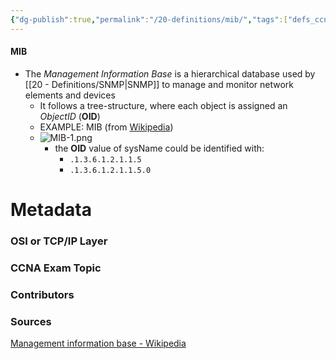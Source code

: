 ```yaml
---
{"dg-publish":true,"permalink":"/20-definitions/mib/","tags":["defs_ccna"]}
---
```


#### MIB
- The *Management Information Base* is a hierarchical database used by [[20 - Definitions/SNMP\|SNMP]] to manage and monitor network elements and devices
	- It follows a tree-structure, where each object is assigned an *ObjectID* (**OID**)
	- EXAMPLE: MIB (from [Wikipedia](https://en.wikipedia.org/wiki/Management_information_base#Example))
	- ![MIB-1.png](/img/user/CCNA/Attachments/MIB-1.png)
		- the **OID** value of sysName could be identified with:
			- `.1.3.6.1.2.1.1.5`
			- `.1.3.6.1.2.1.1.5.0`



# Metadata
### OSI or TCP/IP Layer

### CCNA Exam Topic

### Contributors

### Sources
[Management information base - Wikipedia](https://en.wikipedia.org/wiki/Management_information_base)